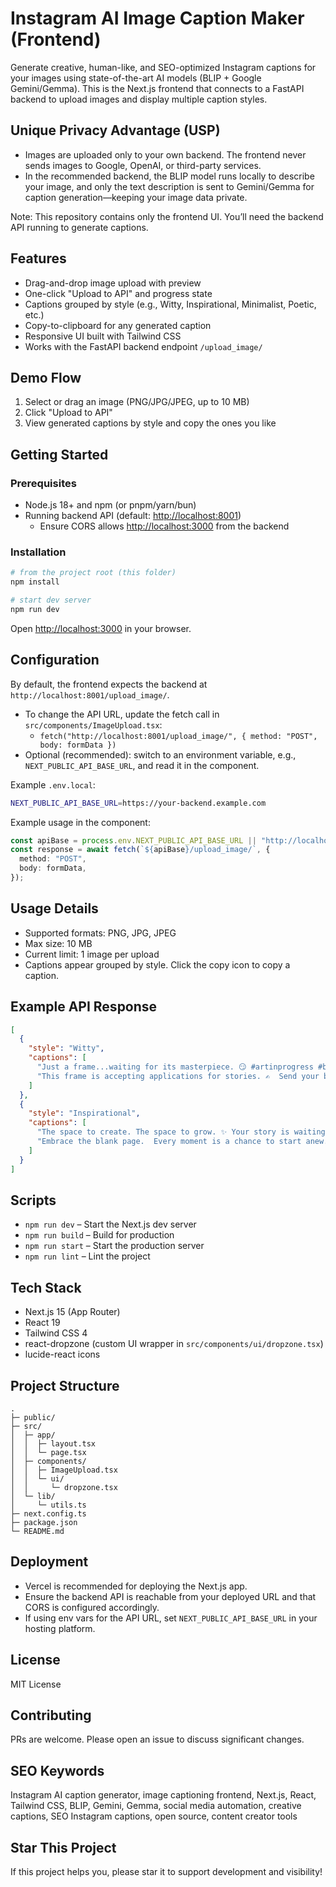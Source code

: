# Instagram AI Image Caption Maker (Frontend)

Generate creative, human-like, and SEO-optimized Instagram captions for your images using state-of-the-art AI models (BLIP + Google Gemini/Gemma). This is the Next.js frontend that connects to a FastAPI backend to upload images and display multiple caption styles.

## Unique Privacy Advantage (USP)

- Images are uploaded only to your own backend. The frontend never sends images to Google, OpenAI, or third-party services.
- In the recommended backend, the BLIP model runs locally to describe your image, and only the text description is sent to Gemini/Gemma for caption generation—keeping your image data private.

Note: This repository contains only the frontend UI. You’ll need the backend API running to generate captions.

## Features

- Drag-and-drop image upload with preview
- One-click "Upload to API" and progress state
- Captions grouped by style (e.g., Witty, Inspirational, Minimalist, Poetic, etc.)
- Copy-to-clipboard for any generated caption
- Responsive UI built with Tailwind CSS
- Works with the FastAPI backend endpoint `/upload_image/`

## Demo Flow

1. Select or drag an image (PNG/JPG/JPEG, up to 10 MB)
2. Click "Upload to API"
3. View generated captions by style and copy the ones you like

## Getting Started

### Prerequisites

- Node.js 18+ and npm (or pnpm/yarn/bun)
- Running backend API (default: <http://localhost:8001>)
  - Ensure CORS allows <http://localhost:3000> from the backend

### Installation

```bash
# from the project root (this folder)
npm install

# start dev server
npm run dev
```

Open <http://localhost:3000> in your browser.

## Configuration

By default, the frontend expects the backend at `http://localhost:8001/upload_image/`.

- To change the API URL, update the fetch call in `src/components/ImageUpload.tsx`:
  - `fetch("http://localhost:8001/upload_image/", { method: "POST", body: formData })`
- Optional (recommended): switch to an environment variable, e.g., `NEXT_PUBLIC_API_BASE_URL`, and read it in the component.

Example `.env.local`:

```bash
NEXT_PUBLIC_API_BASE_URL=https://your-backend.example.com
```

Example usage in the component:

```ts
const apiBase = process.env.NEXT_PUBLIC_API_BASE_URL || "http://localhost:8001";
const response = await fetch(`${apiBase}/upload_image/`, {
  method: "POST",
  body: formData,
});
```

## Usage Details

- Supported formats: PNG, JPG, JPEG
- Max size: 10 MB
- Current limit: 1 image per upload
- Captions appear grouped by style. Click the copy icon to copy a caption.

## Example API Response

```json
[
  {
    "style": "Witty",
    "captions": [
      "Just a frame...waiting for its masterpiece. 😏 #artinprogress #blankcanvas #justkidding #photography #blackandwhite",
      "This frame is accepting applications for stories. ✍️  Send your best! #storytime #potential #creative #photography #blackandwhite"
    ]
  },
  {
    "style": "Inspirational",
    "captions": [
      "The space to create. The space to grow. ✨ Your story is waiting to be written. #inspiration #motivation #create #grow #photography",
      "Embrace the blank page.  Every moment is a chance to start anew. 💍 #newbeginnings #possibilities #positivevibes #photography #blackandwhite"
    ]
  }
]
```

## Scripts

- `npm run dev` – Start the Next.js dev server
- `npm run build` – Build for production
- `npm run start` – Start the production server
- `npm run lint` – Lint the project

## Tech Stack

- Next.js 15 (App Router)
- React 19
- Tailwind CSS 4
- react-dropzone (custom UI wrapper in `src/components/ui/dropzone.tsx`)
- lucide-react icons

## Project Structure

```text
.
├─ public/
├─ src/
│  ├─ app/
│  │  ├─ layout.tsx
│  │  └─ page.tsx
│  ├─ components/
│  │  ├─ ImageUpload.tsx
│  │  └─ ui/
│  │     └─ dropzone.tsx
│  └─ lib/
│     └─ utils.ts
├─ next.config.ts
├─ package.json
└─ README.md
```

## Deployment

- Vercel is recommended for deploying the Next.js app.
- Ensure the backend API is reachable from your deployed URL and that CORS is configured accordingly.
- If using env vars for the API URL, set `NEXT_PUBLIC_API_BASE_URL` in your hosting platform.

## License

MIT License

## Contributing

PRs are welcome. Please open an issue to discuss significant changes.

## SEO Keywords

Instagram AI caption generator, image captioning frontend, Next.js, React, Tailwind CSS, BLIP, Gemini, Gemma, social media automation, creative captions, SEO Instagram captions, open source, content creator tools

## Star This Project

If this project helps you, please star it to support development and visibility!

